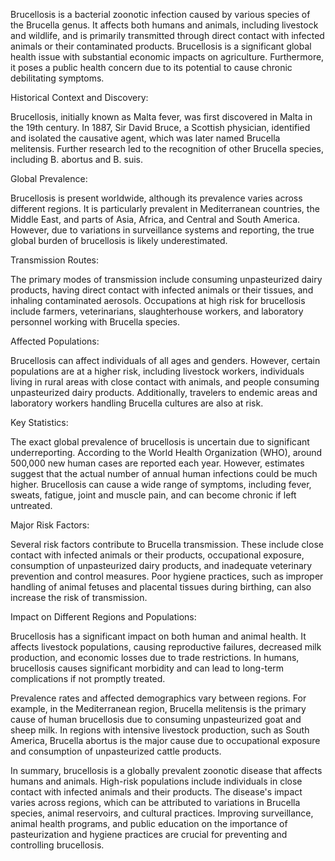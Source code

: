 Brucellosis is a bacterial zoonotic infection caused by various species of the Brucella genus. It affects both humans and animals, including livestock and wildlife, and is primarily transmitted through direct contact with infected animals or their contaminated products. Brucellosis is a significant global health issue with substantial economic impacts on agriculture. Furthermore, it poses a public health concern due to its potential to cause chronic debilitating symptoms.

Historical Context and Discovery:

Brucellosis, initially known as Malta fever, was first discovered in Malta in the 19th century. In 1887, Sir David Bruce, a Scottish physician, identified and isolated the causative agent, which was later named Brucella melitensis. Further research led to the recognition of other Brucella species, including B. abortus and B. suis.

Global Prevalence:

Brucellosis is present worldwide, although its prevalence varies across different regions. It is particularly prevalent in Mediterranean countries, the Middle East, and parts of Asia, Africa, and Central and South America. However, due to variations in surveillance systems and reporting, the true global burden of brucellosis is likely underestimated.

Transmission Routes:

The primary modes of transmission include consuming unpasteurized dairy products, having direct contact with infected animals or their tissues, and inhaling contaminated aerosols. Occupations at high risk for brucellosis include farmers, veterinarians, slaughterhouse workers, and laboratory personnel working with Brucella species.

Affected Populations:

Brucellosis can affect individuals of all ages and genders. However, certain populations are at a higher risk, including livestock workers, individuals living in rural areas with close contact with animals, and people consuming unpasteurized dairy products. Additionally, travelers to endemic areas and laboratory workers handling Brucella cultures are also at risk.

Key Statistics:

The exact global prevalence of brucellosis is uncertain due to significant underreporting. According to the World Health Organization (WHO), around 500,000 new human cases are reported each year. However, estimates suggest that the actual number of annual human infections could be much higher. Brucellosis can cause a wide range of symptoms, including fever, sweats, fatigue, joint and muscle pain, and can become chronic if left untreated.

Major Risk Factors:

Several risk factors contribute to Brucella transmission. These include close contact with infected animals or their products, occupational exposure, consumption of unpasteurized dairy products, and inadequate veterinary prevention and control measures. Poor hygiene practices, such as improper handling of animal fetuses and placental tissues during birthing, can also increase the risk of transmission.

Impact on Different Regions and Populations:

Brucellosis has a significant impact on both human and animal health. It affects livestock populations, causing reproductive failures, decreased milk production, and economic losses due to trade restrictions. In humans, brucellosis causes significant morbidity and can lead to long-term complications if not promptly treated.

Prevalence rates and affected demographics vary between regions. For example, in the Mediterranean region, Brucella melitensis is the primary cause of human brucellosis due to consuming unpasteurized goat and sheep milk. In regions with intensive livestock production, such as South America, Brucella abortus is the major cause due to occupational exposure and consumption of unpasteurized cattle products.

In summary, brucellosis is a globally prevalent zoonotic disease that affects humans and animals. High-risk populations include individuals in close contact with infected animals and their products. The disease's impact varies across regions, which can be attributed to variations in Brucella species, animal reservoirs, and cultural practices. Improving surveillance, animal health programs, and public education on the importance of pasteurization and hygiene practices are crucial for preventing and controlling brucellosis.